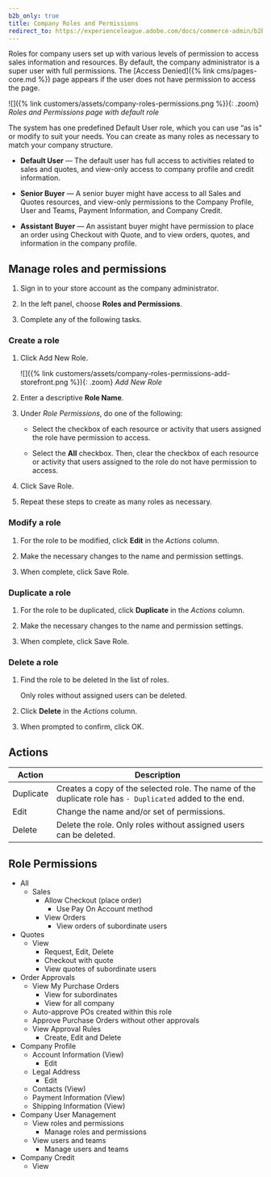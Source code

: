 ```yaml
---
b2b_only: true
title: Company Roles and Permissions
redirect_to: https://experienceleague.adobe.com/docs/commerce-admin/b2b/companies/users/account-company-roles-permissions.html
---
```


Roles for company users set up with various levels of permission to access sales information and resources. By default, the company administrator is a super user with full permissions. The [Access Denied]({% link cms/pages-core.md %}) page appears if the user does not have permission to access the page.

![]({% link customers/assets/company-roles-permissions.png %}){: .zoom}
_Roles and Permissions page with default role_

The system has one predefined Default User role, which you can use “as is" or modify to suit your needs. You can create as many roles as necessary to match your company structure.

- **Default User** — The default user has full access to activities related to sales and quotes, and view-only access to company profile and credit information.

- **Senior Buyer** — A senior buyer might have access to all Sales and Quotes resources, and view-only permissions to the Company Profile, User and Teams, Payment Information, and Company Credit.

- **Assistant Buyer** — An assistant buyer might have permission to place an order using Checkout with Quote, and to view orders, quotes, and information in the company profile.

## Manage roles and permissions

1. Sign in to your store account as the company administrator.

1. In the left panel, choose **Roles and Permissions**.

1. Complete any of the following tasks.

### Create a role

1. Click <span class="btn">Add New Role</span>.

   ![]({% link customers/assets/company-roles-permissions-add-storefront.png %}){: .zoom}
   _Add New Role_

1. Enter a descriptive **Role Name**.

1. Under _Role Permissions_, do one of the following:

   - Select the checkbox of each resource or activity that users assigned the role have permission to access.

   - Select the **All** checkbox. Then, clear the checkbox of each resource or activity that users assigned to the role do not have permission to access.

1. Click <span class="btn">Save Role</span>.

1. Repeat these steps to create as many roles as necessary.

### Modify a role

1. For the role to be modified, click **Edit** in the _Actions_ column.

1. Make the necessary changes to the name and permission settings.

1. When complete, click <span class="btn">Save Role</span>.

### Duplicate a role

1. For the role to be duplicated, click **Duplicate** in the _Actions_ column.

1. Make the necessary changes to the name and permission settings.

1. When complete, click <span class="btn">Save Role</span>.

### Delete a role

1. Find the role to be deleted In the list of roles.

   Only roles without assigned users can be deleted.

1. Click **Delete** in the _Actions_ column.

1. When prompted to confirm, click <span class="btn">OK</span>.

## Actions

| Action    | Description                                                                                              |
|-----------|----------------------------------------------------------------------------------------------------------|
| Duplicate | Creates a copy of the selected role. The name of the duplicate role has `- Duplicated` added to the end. |
| Edit      | Change the name and/or set of permissions.                                                               |
| Delete    | Delete the role. Only roles without assigned users can be deleted.                                       |

## Role Permissions

- All
   - Sales
      - Allow Checkout (place order)
         - Use Pay On Account method
      - View Orders
         - View orders of subordinate users
- Quotes
   - View
      - Request, Edit, Delete
      - Checkout with quote
      - View quotes of subordinate users
- Order Approvals
   - View My Purchase Orders
      - View for subordinates
      - View for all company
   - Auto-approve POs created within this role
   - Approve Purchase Orders without other approvals
   - View Approval Rules
      - Create, Edit and Delete
- Company Profile
   - Account Information (View)
      - Edit
   - Legal Address
      - Edit
   - Contacts (View)
   - Payment Information (View)
   - Shipping Information (View)
- Company User Management
   - View roles and permissions
      - Manage roles and permissions
   - View users and teams
      - Manage users and teams
- Company Credit
   - View
